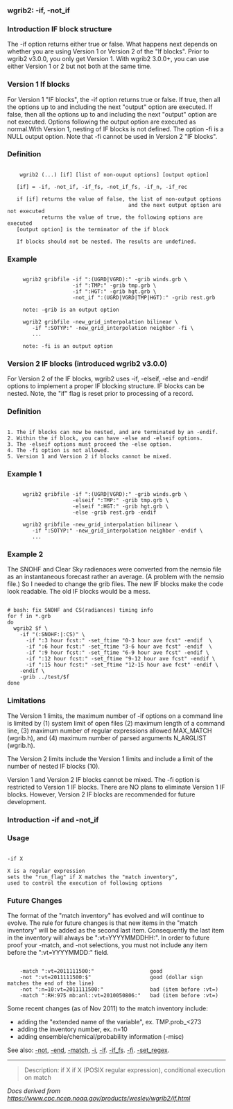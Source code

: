 
### wgrib2: -if, -not\_if



### Introduction IF block structure



The -if option returns either true or false. What happens
next depends on whether you are using Version 1 or Version 2 of the "If blocks".
Prior to wgrib2 v3.0.0, you only get Version 1. With wgrib2 3.0.0+, you can use
either Version 1 or 2 but not both at the same time.

### Version 1 If blocks



For Version 1 "IF blocks", the -if option returns true or false. If true, then
all the options up to and including the next "output" option are executed. If false, then
all the options up to and including the next "output" option are not executed. Options following
the output option are executed as normal.With Version 1, nesting of IF blocks is not defined. The
option -fi is a NULL output option. Note that -fi 
cannot be used in Version 2 "IF blocks".
### Definition



```

    wgrib2 (...) [if] [list of non-ouput options] [output option]

   [if] = -if, -not_if, -if_fs, -not_if_fs, -if_n, -if_rec

   if [if] returns the value of false, the list of non-output options
                                       and the next output option are not executed
           returns the value of true, the following options are executed
   [output option] is the terminator of the if block

   If blocks should not be nested. The results are undefined.

```

### Example



```

     wgrib2 gribfile -if ":(UGRD|VGRD):" -grib winds.grb \
                     -if ":TMP:" -grib tmp.grb \
                     -if ":HGT:" -grib hgt.grb \
                     -not_if ":(UGRD|VGRD|TMP|HGT):" -grib rest.grb

     note: -grib is an output option

     wgrib2 gribfile -new_grid_interpolation bilinear \
        -if ":SOTYP:" -new_grid_interpolation neighbor -fi \
        ...

     note: -fi is an output option

```

### Version 2 IF blocks (introduced wgrib2 v3.0.0)


 For Version 2 of the IF blocks, wgrib2 uses 
-if, -elseif, -else and
-endif options to implement a proper IF blocking structure. IF blocks
can be nested. Note, the "if" flag is reset prior to processing of a record.

### Definition



```

1. The if blocks can now be nested, and are terminated by an -endif.
2. Within the if block, you can have -else and -elseif options.
3. The -elseif options must proceed the -else option.
4. The -fi option is not allowed.
5. Version 1 and Version 2 if blocks cannot be mixed.

```

### Example 1



```

     wgrib2 gribfile -if ":(UGRD|VGRD):" -grib winds.grb \
                     -elseif ":TMP:" -grib tmp.grb \
                     -elseif ":HGT:" -grib hgt.grb \
                     -else -grib rest.grb -endif

     wgrib2 gribfile -new_grid_interpolation bilinear \
        -if ":SOTYP:" -new_grid_interpolation neighbor -endif \
        ...

```

### Example 2



The SNOHF and Clear Sky radienaces were converted from the nemsio file as
an instantaneous forecast rather an average. (A problem with the nemsio
file.) So I needed to change the
grib files. The new IF blocks make the code look readable. The old
IF blocks would be a mess.


```

# bash: fix SNOHF and CS(radiances) timing info
for f in *.grb
do
  wgrib2 $f \
    -if "(:SNOHF:|:CS)" \
      -if ":3 hour fcst:" -set_ftime "0-3 hour ave fcst" -endif  \
      -if ":6 hour fcst:" -set_ftime "3-6 hour ave fcst" -endif  \
      -if ":9 hour fcst:" -set_ftime "6-9 hour ave fcst" -endif \
      -if ":12 hour fcst:" -set_ftime "9-12 hour ave fcst" -endif \
      -if ":15 hour fcst:" -set_ftime "12-15 hour ave fcst" -endif \
    -endif \
    -grib ../test/$f
done

```


### Limitations


 The Version 1 limits,
the maximum number of -if options on a command 
line is limited by (1) system limit of open files 
(2) maximum length of a command line, 
(3) maximum number of regular expressions allowed MAX\_MATCH (wgrib.h),
and (4) maximum number of parsed arguments N\_ARGLIST (wgrib.h).

 The Version 2 limits include the Version 1 limits and include a limit
of the number of nested IF blocks (10).

 Version 1 and Version 2 IF blocks cannot be mixed. The 
-fi option is restricted to Version 1 IF blocks.
There are NO plans to eliminate Version 1 IF blocks. However, 
Version 2 IF blocks are recommended for future development.

### Introduction -if and -not\_if


### Usage




```

-if X

X is a regular expression
sets the "run_flag" if X matches the "match inventory",
used to control the execution of following options

```

### Future Changes



The format of the "match inventory" has evolved and will continue to evolve.
The rule for future changes is that new items in the "match inventory" will be added
as the second last item. Consequently the last item in the inventory will always
be ":vt=YYYYMMDDHH:". In order to future proof your
-match, and -not selections, you
must not include any item before the ":vt=YYYYMMDD:" field.


```

    -match ":vt=2011111500:"                  good
    -not ":vt=2011111500:$"                   good (dollar sign matches the end of the line)
    -not ":n=10:vt=2011111500:"               bad (item before :vt=)
    -match ":RH:975 mb:anl::vt=2010050806:"   bad (item before :vt=)

```


Some recent changes (as of Nov 2011) to the match inventory include:

* adding the "extended name of the variable", ex. TMP.prob\_<273
* adding the inventory number, ex. n=10
* adding ensemble/chemical/probability information (-misc)



See also: [-not](./not.html), 
[-end](./end.html), 
[-match](./match.html),
[-i](./i.html),
[-if](./if.html).
[-if\_fs](./if_fs.html).
[-fi](./fi.html).
[-set\_regex](./set_regex.html).






















----

>Description: if    X      if X (POSIX regular expression), conditional execution on match

_Docs derived from <https://www.cpc.ncep.noaa.gov/products/wesley/wgrib2/if.html>_